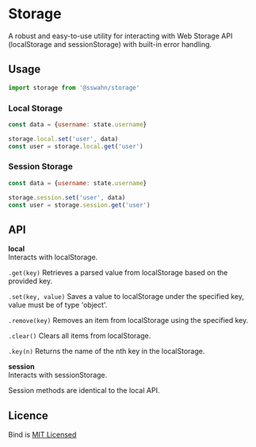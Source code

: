 # Storage
A robust and easy-to-use utility for interacting with Web Storage API (localStorage and sessionStorage) with built-in error handling.  

## Usage  
```javascript
import storage from '@sswahn/storage'
```
### Local Storage  
```javascript
const data = {username: state.username}

storage.local.set('user', data)
const user = storage.local.get('user')
```  

### Session Storage  
```javascript
const data = {username: state.username}

storage.session.set('user', data)
const user = storage.session.get('user')
```

## API  

**local**  
Interacts with localStorage.  

`.get(key)`
Retrieves a parsed value from localStorage based on the provided key.  

`.set(key, value)`
Saves a value to localStorage under the specified key, value must be of type 'object'.

`.remove(key)`
Removes an item from localStorage using the specified key.  

`.clear()`
Clears all items from localStorage.  

`.key(n)`
Returns the name of the nth key in the localStorage.  

**session**  
Interacts with sessionStorage.  

Session methods are identical to the local API.  

## Licence
Bind is [MIT Licensed](https://github.com/sswahn/bind/blob/main/LICENSE)
